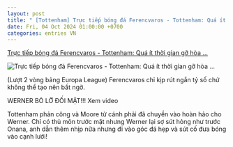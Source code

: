 ```yaml
---
layout: post
title: " [Tottenham] Trực tiếp bóng đá Ferencvaros - Tottenham: Quá ít thời gian gỡ hòa ..."
date: Fri, 04 Oct 2024 01:00:00 +0700
categories: entries VN
---
```

[Trực tiếp bóng đá Ferencvaros - Tottenham: Quá ít thời gian gỡ hòa ...](https://www.24h.com.vn/bong-da/truc-tiep-bong-da-ferencvaros-tottenham-trinh-do-chenh-lech-europa-league-c48a1607794.html)

![Trực tiếp bóng đá Ferencvaros - Tottenham: Quá ít thời gian gỡ hòa ...](https://cdn.24h.com.vn/upload/4-2024/images/2024-10-03/1727946808-150-thumbnail-width1200height628-watermark.jpg)

(Lượt 2 vòng bảng Europa League) Ferencvaros chỉ kịp rút ngắn tỷ số chứ không thể tạo nên bất ngờ.

WERNER BỎ LỠ ĐỐI MẶT!!! Xem video

Tottenham phản công và Moore từ cánh phải đã chuyền vào hoàn hảo cho Werner. Chỉ có thủ môn trước mặt nhưng Werner lại sợ sút hỏng như trước Onana, anh dẫn thêm nhịp nữa nhưng đi vào góc đá hẹp và sút cố đưa bóng vào cạnh lưới!

